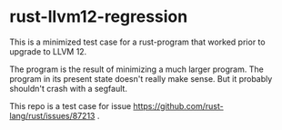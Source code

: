 # rust-llvm12-regression

This is a minimized test case for a rust-program that worked prior to upgrade to LLVM 12.

The program is the result of minimizing a much larger program. The program in its present state doesn't really make sense. But it probably shouldn't crash with a segfault.

This repo is a test case for issue https://github.com/rust-lang/rust/issues/87213 .
